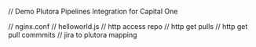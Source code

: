 // Demo Plutora Pipelines Integration for Capital One

// nginx.conf
// helloworld.js
// http access repo
// http get pulls
// http get pull commmits
// jira to plutora mapping
